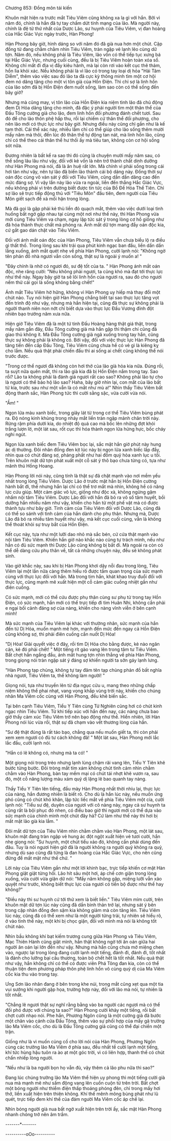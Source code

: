 




Chương 853: Đồng môn tái kiến




Khuôn mặt hiện ra trước mắt Tiêu Viêm cũng không xa lạ gì với hắn. Bởi vì năm đó, chính là hắn đã tự tay chấm dứt tính mạng của lão. Mà người này, chính là đệ tử thứ nhất của Dược Lão, sư huynh của Tiêu Viêm, vị đan hoàng của Hắc Giác Vực ngày trước, Hàn Phong!

Hàn Phong bây giờ, hình dáng so với năm đó đã già nua hơn một chút. Cặp đồng tử đang chằm chằm nhìn Tiêu Viêm, tràn ngập vẻ lạnh lẽo cùng dữ tợn. Năm đó, nếu không phải là Tiêu Viêm, lão vốn có thể tiếp tục xưng bá tại Hắc Giác Vực, nhưng cuối cùng, đều là bị Tiêu Viêm hoàn toàn xóa sổ. Không chỉ mất đi địa vị đầy kiêu hãnh, mà lại còn rơi vào kết cục thê thảm, hồn lìa khỏi xác. Nếu không phải là vì lão có trong tay loại dị hỏa "Hải Tâm Diễm", thêm vào việc sau đó lão ta đã cực kỳ thông minh tìm một cơ hội đem nó dâng tặng cho một vị tôn giả của Hồn Điện. Thì chỉ sợ là linh hồn của lão sớm đã bị Hồn Điện đem nuốt sống, làm sao còn có thể sống đến bây giờ?

Nhưng mà cũng may, vị tôn lão của Hồn Điện kia niệm tình lão đã chủ động đem Dị Hỏa dâng tặng cho mình, đã đặc ý phái người tìm một thân thể của Đấu Tông cường giả cho lão, đem linh hồn đối phương đánh chết tươi. Sau đó để cho lão thôn phệ hấp thu, rồi lại chiếm cứ thân thể đối phương, cho nên lão mới có thực lực như bây giờ. Nhưng điều này cũng chỉ gần như là kế tạm thời. Cái thể xác này, nhiều lắm chỉ có thể giúp cho lão sống thêm mười mấy năm mà thôi, đến lúc đó thân thể tự động tan nát, mà linh hồn lão, cũng chỉ có thể theo cái thân thể hư thối ấy mà tiêu tan, không còn cơ hội sống sót nữa.

Đương nhiên là bất kể ra sao thì đó cũng là chuyện mười mấy năm sau, có thể sống lâu lâu như vậy, đối với kẻ vốn là nên trở thành chất dinh dưỡng như Hàn Phong mà nói, đã là ân huệ rất lớn. Mà chính vì phải sống trong cái hơi tàn như vậy, nên tự lão đã biến lão thành cái bộ dáng này. Đồng thời sự oán độc cùng vô vàn sát ý đối với Tiêu Viêm, cũng dần dần dâng cao đến mức đáng sợ. Vì vậy lần này lão vừa ra ngoài, liền đến thẳng Hắc Giác Vực, nếu không phải vì trên đường biết được tin tức của Bồ Đề Hóa Thể Tiên. Chỉ sợ lão sẽ trực tiếp động thủ với "Tiêu Môn" đầu tiên, đem người của Tiêu Môn giết sạch để xả mối hận trong lòng.

Mà đã gọi là gặp phải kẻ thù liền đỏ quạch mắt, thêm vào việc dưới loại tình huống bất ngờ gặp nhau tại cùng một nơi như thế này, thì Hàn Phong vừa mới cùng Tiêu Viêm va chạm, ngay lập tức sát ý trong lòng cơ hồ giống như đã hóa thành thực chất mà phóng ra. Ánh mắt dữ tợn mang đầy oán độc kia, cứ gắt gao dán chặt vào Tiêu Viêm.

Đối với ánh mắt oán độc của Hàn Phong, Tiêu Viêm vẫn chưa biểu lộ ra điều gì thất thố. Trong lòng sau khi trải qua phút kinh ngạc ban đầu, liền dần dần lắng xuống, ánh mắt quét nhẹ về phía Hàn Phong, cười lạnh nói: "Không ngờ tên phản đồ nhà ngươi vẫn còn sống, thật sự là ngoài ý muốn a! "

"Đây chính là nhờ có ngươi đó, sư đệ tốt của ta. " Hàn Phong ánh mắt oán độc, nhe răng cười: "Nếu không phải ngươi, ta cũng khó mà đạt tới thực lực như thế này. Ngay bây giờ ta sẽ lôi linh hồn của ngươi ra, sau đó cho ngươi nếm thử cái gọi là sống không bằng chết!"

Ánh mắt Tiêu Viêm hờ hững, không vì Hàn Phong uy hiếp mà thay đổi một chút nào. Tuy nói hiện giờ Hàn Phong chẳng biết tại sao thực lực tăng vọt đến trình độ như vậy, nhưng mà hắn hiện tại, cũng đã thực sự không phải là người thanh niên non nớt chỉ biết dựa vào thực lực Đấu Vương đỉnh đột nhiên bạo trướng năm xưa nữa.

Hiện giờ Tiêu Viêm đã là một tứ tinh Đấu Hoàng hàng thật giá thật, trong mấy năm gần đây, Đấu Tông cường giả mà hắn gặp thì thậm chí cũng đã giao thủ không ít. Mà Đấu Tông cường giả ngã xuống trong tay hắn, cũng thực sự không phải là không có. Bởi vậy, đối với việc thực lực Hàn Phong đã tăng tiến đến cấp Đấu Tông, Tiêu Viêm cũng chưa hề có vẻ gì là kiêng kỵ cho lắm. Nếu quả thật phải chiến đấu thì ai sống ai chết cũng không thể nói trước được.

"Trong cơ thể ngươi đã không còn hơi thở của lão già hỏa kia nữa. Đúng rồi, ta suýt nữa quên mất, thì ra lão già kia đã bị Hồn Điện nắm trong tay. Sao rồi? Lão ta không phải là đánh giá ngươi rất cao sao? Không phải lão tự cho là ngươi có thể bảo hộ lão sao? Haha, bây giờ nhìn lại, con mắt của lão bất tử kia, trước sau như một vẫn là có mắt như mù a!" Nhìn thấy Tiêu Viêm bất động thanh sắc, Hàn Phong tức thì cười sằng sặc, vừa cười vừa nói.

"Ầm! "

Ngọn lửa màu xanh biếc, trong giây lát từ trong cơ thể Tiêu Viêm bùng phát ra. Độ nóng kinh khủng trong nháy mắt liền tràn ngập mảnh chân trời này. Rừng rậm phía dưới kia, do nhiệt độ quá cao mà bốc lên những đợt khói trắng lượn lờ, một lát sau, rốt cục thì hóa thành ngọn lửa hừng hực, bốc cháy nghi ngút.

Ngọn lửa xanh biếc đem Tiêu Viêm bọc lại, sắc mặt hắn giờ phút này hung ác dị thường. Đôi nhãn đồng đen kịt lúc này bị ngọn lửa xanh biếc lấp đầy, nhìn qua có chút đáng sợ, phảng phất như hai đốm quỷ hỏa xanh lục u tối. Trên khuôn mặt dữ tợn phát xuất một cỗ sát ý thô bạo chưa từng có, tựa như mãnh thú Hồng Hoang.

Hàn Phong lời nói này, cũng tính là thật sự đã chặt mạnh vào nơi mềm yếu nhất trong lòng Tiêu Viêm. Dược Lão ở trước mặt hắn bị Hồn Điện cường hành bắt đi, thế nhưng hắn lại chỉ có thể trơ mắt mà nhìn, không hề có năng lực cứu giúp. Một cảm giác vô lực, giống như độc xà, không ngừng gặm nhấm nội tâm Tiêu Viêm. Dược Lão đối với hắn đã bỏ ra vô số tâm huyết, bồi dưỡng hắn nhiều năm như vậy, khiến cho hắn từ một phế vật mà có được thành tựu như bây giờ. Tình cảm của Tiêu Viêm đối với Dược Lão, cũng đã có thể so sánh với tình cảm của hắn dành cho phụ thân. Nhưng mà, Dược Lão đã bỏ ra nhiều tâm huyết như vậy, mà kết cục cuối cùng, vẫn là không thể thoát khỏi sự truy bắt của Hồn Điện.

Kết cục này, tựa như một lưỡi dao nhỏ mà sắc bén, cứ cứa thật mạnh vào nội tâm Tiêu Viêm. Khiến hắn giờ nào khắc nào cũng tự trách mình, nếu như hắn có đủ sức mạnh thì Dược Lão cũng không bị bắt đi. Mà ngoài ra còn có thể dễ dàng cứu phụ thân về, tất cả những chuyện này, đều sẽ không phát sinh.

Vào giờ khắc này, sau khi bị Hàn Phong khơi dậy nỗi đau trong lòng, Tiêu Viêm lại một lần nữa càng thêm hiểu rõ được tầm quan trọng của sức mạnh cùng với thực lực đối với hắn. Mà trong tim hắn, khát khao truy đuổi đối với thực lực, cũng mạnh mẽ xuất hiện một cỗ cảm giác cuồng nhiệt gần như điên cuồng.

Có sức mạnh, mới có thể cứu được phụ thân cùng sư phụ từ trong tay Hồn Điện, có sức mạnh, hắn mới có thể trực tiếp đi tìm Huân Nhi, không cần phải e ngại bối cảnh đáng sợ của nàng, khiến cho nàng vĩnh viễn ở bên cạnh mình!

Mà sức mạnh của Tiêu Viêm lại khác với thường nhân, sức mạnh của hắn đến từ Dị Hỏa, muốn mạnh mẽ hơn, mạnh đến mức đến ngay cả Hồn Điện cũng không sợ, thì phải điên cuồng cắn nuốt Dị Hỏa!

"Dị Hỏa! Giải quyết việc ở đây, rồi tìm Dị Hỏa cho bằng được, kẻ nào ngăn cản, kẻ đó phải chết! " Một tiếng rít gào vang lên trong tâm tư Tiêu Viêm. Bất chợt hắn ngẩng đầu, ánh mắt hung tợn nhìn thẳng về phía Hàn Phong, trong giọng nói tràn ngập sát ý đáng sợ khiến người ta sởn gáy lạnh lưng.

"Hàn Phong tạp chủng, không tự tay đâm tên tạp chủng phản đồ bất nghĩa nhà ngươi, Tiêu Viêm ta, thề không làm người! "

Giọng nói, tựa như truyền lên từ địa ngục cửu u, mang theo những chấp niệm không thể phai nhạt, vang vọng khắp vùng trời này, khiến cho chúng nhân Ma Viêm cốc cùng với Hàn Phong, đều khẽ biến sắc.

Tại bên cạnh Tiêu Viêm, Tiểu Y Tiên cùng Tử Nghiên cũng hơi có chút kinh ngạc nhìn Tiêu Viêm. Từ khi tiếp xúc với hắn đến nay, các nàng chưa bao giờ thấy cảm xúc Tiêu Viêm trở nên bạo động như thế. Hiển nhiên, lời Hàn Phong nói lúc vừa rồi, thật sự đã chạm vào vết thương lòng của hắn.

"Sư đệ thật đúng là rất táo bạo, chẳng qua nếu muốn giết ta, thì còn phải xem xem ngươi có đủ tư cách không đã! " Một lát sau, Hàn Phong mới lắc lắc đầu, cười lạnh nói.

"Hắn có lẽ không có, nhưng mà ta có! "

Một giọng nói trong trẻo nhưng lạnh lùng chậm rãi vang lên, Tiểu Y Tiên khẽ bước từng bước. Đôi tròng mắt tím xám không chút tình cảm nhìn chằm chằm vào Hàn Phong, bàn tay mềm mại có chút tái nhợt khẽ vươn ra, sau đó, một cỗ năng lượng màu xám quỷ dị lặng lẽ bao quanh tay nàng.

Thấy Tiểu Y Tiên lên tiếng, đầu mày Hàn Phong nhất thời nhíu lại, thực lực của nàng, hắn đương nhiên là biết rõ. Cho dù là hắn lúc này, nếu muốn ứng phó cũng có chút khó khăn, lập tức liếc mắt về phía Tiêu Viêm một cía, cười lạnh nói: "Tiểu sư đệ, duyên của ngươi với cô nàng này, ngay cả sư huynh ta cũng rất là bội phục đó nhen, có điều bao giờ thì ngươi mới có thể dựa vào sức mạnh của chính mình một chút đây hả? Cứ làm như thế này thì hơi bị mất mặt lão già kia lắm. "

Đôi mắt dữ tợn của Tiêu Viêm nhìn chằm chằm vào Hàn Phong, một lát sau, khuôn mặt đang tràn ngập vẻ hung ác đột ngột xuất hiện vẻ tươi cười, hắn nhẹ giọng nói: "Sư huynh, một chút tiểu xảo đó, không cần phải dùng đến đâu. Tuy là nói ngươi hiện giờ đã là người không ra người quỷ không ra quỷ, nhưng dù sao cũng đã từng là đan hoàng của Hắc Giác Vực, cho nên cũng đừng để mất mặt như thế chứ. "

Lời này của Tiêu Viêm gần như một lời khinh bạc, trực tiếp khiến cơ mặt Hàn Phong giật giật từng hồi. Lão hít sâu một hơi, áp chế cơn giận trong lòng xuống, vừa cười vừa giận dữ nói: "Mấy năm không gặp, miệng lưỡi vẫn xảo quyệt như trước, không biết thực lực của ngươi có tiến bộ được như thế hay không?"

"Điều này thì sư huynh cứ tới thử xem là biết liền." Tiêu Viêm mỉm cười, trên khuôn mặt dữ tợn lúc này cũng đã dần bình thản trở lại, nhưng sát ý bên trong cặp nhãn đồng đen sậm kia không giảm mà còn tăng lên. Tiêu Viêm lúc này, cũng đã có thể xem như là một người từng trải, tự nhiên sẽ hiểu rõ, ở vào tình thế này, một khi bị chọc giận, đối với mình mà nói là không tốt chút nào.

Nhìn bầu không khí bạt kiếm trương cung giữa Hàn Phong và Tiêu Viêm, Mạc Thiên Hành cũng giật mình, hắn thật không ngờ tới ân oán giữa hai người ân oán lại lớn đến như vậy. Nhưng mà hắn cũng chưa mở miệng chen vào, ngược lại trong lòng đang cười lạnh một tiếng, đánh đi, đánh đi, tốt nhất là đánh cho lưỡng bại câu thương, toàn bộ chết hết là tốt nhất. Nếu quả thật như vậy, hắn không chỉ có thể có được viên Phá Tông đan kia, còn có thể thuận tiện đem phương pháp thôn phệ linh hồn vô cùng quỷ dị của Ma Viêm cốc kia thu vào trong tay.

Ưng Sơn lão nhân đang ở bên trong khe núi, trong mắt cũng xẹt qua một tia vui sướng khi người gặp họa, trường hợp này, đối với lão mà nói, tự nhiên là tốt nhất.

"Chẳng lẽ ngươi thật sự nghĩ rằng bằng vào ba người các ngươi mà có thể đối phó được với chúng ta sao?" Hàn Phong cười khảy một tiếng, rồi bất chợt cười nhạo nói. Phe hắn, Phương Ngôn cũng là một cường giả đã bước một chân vào cánh cửa Đấu Tông, thêm vào sự phối hợp của mấy gã trưởng lão Ma Viêm cốc, cho dù là Đấu Tông cường giả cũng có thể đại chiến một trận.

Giống như là vì muốn củng cố cho lời nói của Hàn Phong, Phương Ngôn cùng các trưởng lão Ma Viêm ở phía sau, đều nhất tề cười lạnh một tiếng, khí tức hùng hậu tuôn ra ào ạt một góc trời, vì có liên hợp, thanh thế có chút chấn nhiếp lòng người.

"Nếu như là ba người bọn họ vẫn đủ, vậy thêm cả lão phu nữa thì sao?"

Đang lúc chúng trưởng lão Ma Viêm thể hiện uy phong thì một tiếng cười già nua mà mạnh mẽ như sấm động vang lên cuồn cuộn từ trên trời. Bất chợt một bóng người như thiểm điện thấp thoáng phóng đên, chỉ trong mấy hơi thở, liền xuất hiện trên thiên không. Khí thế mênh mông bùng phát như lũ quét, trực tiếp đem khí thế của đám người Ma Viêm cốc áp chế lại.

Nhìn bóng người già nua bất ngờ xuất hiện trên trời ấy, sắc mặt Hàn Phong nhanh chóng trở nên âm trầm.

-------*-------

----------oOo----------




